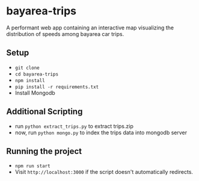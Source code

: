 # bayarea-trips
A performant web app containing an interactive map visualizing the distribution of speeds among bayarea car trips.

## Setup
+ ```git clone ```
+ ```cd bayarea-trips```
+ ```npm install```
+ ```pip install -r requirements.txt```
+ Install Mongodb

## Additional Scripting
+ run ```python extract_trips.py``` to extract trips.zip
+ now, run ```python mongo.py``` to index the trips data into mongodb server

## Running the project
+ ```npm run start```
+ Visit ```http://localhost:3000``` if the script doesn't automatically redirects.
